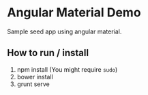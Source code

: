 # Angular Material Demo

Sample seed app using angular material.

## How to run / install

1. npm install (You might require `sudo`)
2. bower install
3. grunt serve

